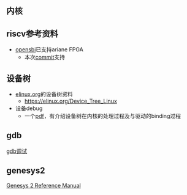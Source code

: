 ## 内核

## riscv参考资料
- [opensbi](https://github.com/riscv/opensbi)已支持ariane FPGA
  - 本次[commit](https://github.com/riscv/opensbi/commit/b44e844880d05c14ea90604c8d2f4d07878a18b9)支持


## 设备树
- [elinux.org]()的设备树资料
  - [<https://elinux.org/Device_Tree_Linux>](https://elinux.org/Device_Tree_Linux)
- 设备debug
  - 一个[pdf](https://elinux.org/images/0/04/Dt_debugging_elce_2015_151006_0421.pdf)，有介绍设备树在内核的处理过程及与驱动的binding过程 

## gdb
[gdb调试](gdb-debug.md)

## genesys2 
[Genesys 2 Reference Manual](https://reference.digilentinc.com/reference/programmable-logic/genesys-2/reference-manual)
